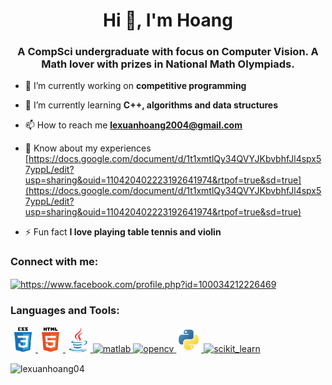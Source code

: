 <h1 align="center">Hi 👋, I'm Hoang</h1>
<h3 align="center">A CompSci undergraduate with focus on Computer Vision. A Math lover with prizes in National Math Olympiads.</h3>

- 🔭 I’m currently working on **competitive programming**

- 🌱 I’m currently learning **C++, algorithms and data structures**

- 📫 How to reach me **lexuanhoang2004@gmail.com**

- 📄 Know about my experiences [https://docs.google.com/document/d/1t1xmtlQy34QVYJKbvbhfJl4spx57yppL/edit?usp=sharing&ouid=110420402223192641974&rtpof=true&sd=true](https://docs.google.com/document/d/1t1xmtlQy34QVYJKbvbhfJl4spx57yppL/edit?usp=sharing&ouid=110420402223192641974&rtpof=true&sd=true)

- ⚡ Fun fact **I love playing table tennis and violin**

<h3 align="left">Connect with me:</h3>
<p align="left">
<a href="https://fb.com/https://www.facebook.com/profile.php?id=100034212226469" target="blank"><img align="center" src="https://raw.githubusercontent.com/rahuldkjain/github-profile-readme-generator/master/src/images/icons/Social/facebook.svg" alt="https://www.facebook.com/profile.php?id=100034212226469" height="30" width="40" /></a>
</p>

<h3 align="left">Languages and Tools:</h3>
<p align="left"> <a href="https://www.w3schools.com/css/" target="_blank" rel="noreferrer"> <img src="https://raw.githubusercontent.com/devicons/devicon/master/icons/css3/css3-original-wordmark.svg" alt="css3" width="40" height="40"/> </a> <a href="https://www.w3.org/html/" target="_blank" rel="noreferrer"> <img src="https://raw.githubusercontent.com/devicons/devicon/master/icons/html5/html5-original-wordmark.svg" alt="html5" width="40" height="40"/> </a> <a href="https://www.java.com" target="_blank" rel="noreferrer"> <img src="https://raw.githubusercontent.com/devicons/devicon/master/icons/java/java-original.svg" alt="java" width="40" height="40"/> </a> <a href="https://www.mathworks.com/" target="_blank" rel="noreferrer"> <img src="https://upload.wikimedia.org/wikipedia/commons/2/21/Matlab_Logo.png" alt="matlab" width="40" height="40"/> </a> <a href="https://opencv.org/" target="_blank" rel="noreferrer"> <img src="https://www.vectorlogo.zone/logos/opencv/opencv-icon.svg" alt="opencv" width="40" height="40"/> </a> <a href="https://www.python.org" target="_blank" rel="noreferrer"> <img src="https://raw.githubusercontent.com/devicons/devicon/master/icons/python/python-original.svg" alt="python" width="40" height="40"/> </a> <a href="https://scikit-learn.org/" target="_blank" rel="noreferrer"> <img src="https://upload.wikimedia.org/wikipedia/commons/0/05/Scikit_learn_logo_small.svg" alt="scikit_learn" width="40" height="40"/> </a> </p>

<p><img align="center" src="https://github-readme-stats.vercel.app/api/top-langs?username=lexuanhoang04&show_icons=true&locale=en&layout=compact" alt="lexuanhoang04" /></p>
